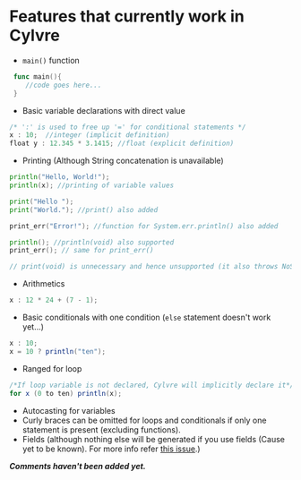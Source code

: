 # Features that currently work in Cylvre

- `main()` function
```go
 func main(){
    //code goes here...
 }
```

- Basic variable declarations with direct value
```go
/* ':' is used to free up '=' for conditional statements */
x : 10;  //integer (implicit definition) 
float y : 12.345 * 3.1415; //float (explicit definition) 
```

- Printing (Although String concatenation is unavailable)
```go
println("Hello, World!");
println(x); //printing of variable values

print("Hello ");
print("World."); //print() also added

print_err("Error!"); //function for System.err.println() also added

println(); //println(void) also supported
print_err(); // same for print_err()

// print(void) is unnecessary and hence unsupported (it also throws NoSuchMethodError BTW).
```

- Arithmetics
```java
x : 12 * 24 + (7 - 1);
```

- Basic conditionals with one condition (`else` statement doesn't work yet...)
```java
x : 10;
x = 10 ? println("ten");
```

- Ranged for loop
```java
/*If loop variable is not declared, Cylvre will implicitly declare it*/
for x (0 to ten) println(x);
```

- Autocasting for variables
- Curly braces can be omitted for loops and conditionals if only one statement is present (excluding functions).
- Fields (although nothing else will be generated if you use fields (Cause yet to be known). For more info refer [this issue](https://github.com/Cylvre-Language/Cylvre/issues/39).)

**_Comments haven't been added yet._**
